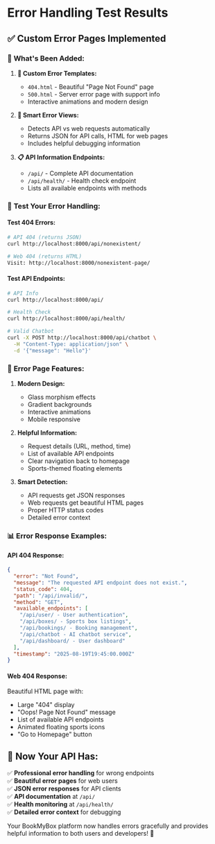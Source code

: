# Error Handling Test Results

## ✅ Custom Error Pages Implemented

### 🎯 **What's Been Added:**

1. **📄 Custom Error Templates:**
   - `404.html` - Beautiful "Page Not Found" page
   - `500.html` - Server error page with support info
   - Interactive animations and modern design

2. **🔧 Smart Error Views:**
   - Detects API vs web requests automatically
   - Returns JSON for API calls, HTML for web pages
   - Includes helpful debugging information

3. **📋 API Information Endpoints:**
   - `/api/` - Complete API documentation
   - `/api/health/` - Health check endpoint
   - Lists all available endpoints with methods

### 🧪 **Test Your Error Handling:**

#### **Test 404 Errors:**
```bash
# API 404 (returns JSON)
curl http://localhost:8000/api/nonexistent/

# Web 404 (returns HTML)
Visit: http://localhost:8000/nonexistent-page/
```

#### **Test API Endpoints:**
```bash
# API Info
curl http://localhost:8000/api/

# Health Check
curl http://localhost:8000/api/health/

# Valid Chatbot
curl -X POST http://localhost:8000/api/chatbot \
  -H "Content-Type: application/json" \
  -d '{"message": "Hello"}'
```

### 🎨 **Error Page Features:**

1. **Modern Design:**
   - Glass morphism effects
   - Gradient backgrounds
   - Interactive animations
   - Mobile responsive

2. **Helpful Information:**
   - Request details (URL, method, time)
   - List of available API endpoints
   - Clear navigation back to homepage
   - Sports-themed floating elements

3. **Smart Detection:**
   - API requests get JSON responses
   - Web requests get beautiful HTML pages
   - Proper HTTP status codes
   - Detailed error context

### 📊 **Error Response Examples:**

#### **API 404 Response:**
```json
{
  "error": "Not Found",
  "message": "The requested API endpoint does not exist.",
  "status_code": 404,
  "path": "/api/invalid/",
  "method": "GET",
  "available_endpoints": [
    "/api/user/ - User authentication",
    "/api/boxes/ - Sports box listings",
    "/api/bookings/ - Booking management",
    "/api/chatbot - AI chatbot service",
    "/api/dashboard/ - User dashboard"
  ],
  "timestamp": "2025-08-19T19:45:00.000Z"
}
```

#### **Web 404 Response:**
Beautiful HTML page with:
- Large "404" display
- "Oops! Page Not Found" message
- List of available API endpoints
- Animated floating sports icons
- "Go to Homepage" button

## 🚀 **Now Your API Has:**

✅ **Professional error handling** for wrong endpoints  
✅ **Beautiful error pages** for web users  
✅ **JSON error responses** for API clients  
✅ **API documentation** at `/api/`  
✅ **Health monitoring** at `/api/health/`  
✅ **Detailed error context** for debugging  

Your BookMyBox platform now handles errors gracefully and provides helpful information to both users and developers! 🎉
